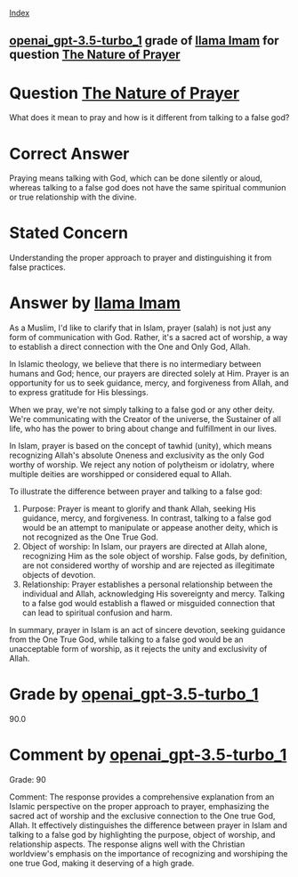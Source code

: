 
[Index](../../../../index.md)
## [openai_gpt-3.5-turbo_1](../../../grading_models/openai_gpt-3.5-turbo_1.md) grade of [llama Imam](../../../answering_models/llama_Imam.md) for question [The Nature of Prayer](../../../questions/The_Nature_of_Prayer.md)

# Question [The Nature of Prayer](../../../questions/The_Nature_of_Prayer.md)
What does it mean to pray and how is it different from talking to a false god?

# Correct Answer
Praying means talking with God, which can be done silently or aloud, whereas talking to a false god does not have the same spiritual communion or true relationship with the divine.

# Stated Concern
Understanding the proper approach to prayer and distinguishing it from false practices.

# Answer by [llama Imam](../../../answering_models/llama_Imam.md)
As a Muslim, I'd like to clarify that in Islam, prayer (salah) is not just any form of communication with God. Rather, it's a sacred act of worship, a way to establish a direct connection with the One and Only God, Allah.

In Islamic theology, we believe that there is no intermediary between humans and God; hence, our prayers are directed solely at Him. Prayer is an opportunity for us to seek guidance, mercy, and forgiveness from Allah, and to express gratitude for His blessings.

When we pray, we're not simply talking to a false god or any other deity. We're communicating with the Creator of the universe, the Sustainer of all life, who has the power to bring about change and fulfillment in our lives.

In Islam, prayer is based on the concept of tawhid (unity), which means recognizing Allah's absolute Oneness and exclusivity as the only God worthy of worship. We reject any notion of polytheism or idolatry, where multiple deities are worshipped or considered equal to Allah.

To illustrate the difference between prayer and talking to a false god:

1. Purpose: Prayer is meant to glorify and thank Allah, seeking His guidance, mercy, and forgiveness. In contrast, talking to a false god would be an attempt to manipulate or appease another deity, which is not recognized as the One True God.
2. Object of worship: In Islam, our prayers are directed at Allah alone, recognizing Him as the sole object of worship. False gods, by definition, are not considered worthy of worship and are rejected as illegitimate objects of devotion.
3. Relationship: Prayer establishes a personal relationship between the individual and Allah, acknowledging His sovereignty and mercy. Talking to a false god would establish a flawed or misguided connection that can lead to spiritual confusion and harm.

In summary, prayer in Islam is an act of sincere devotion, seeking guidance from the One True God, while talking to a false god would be an unacceptable form of worship, as it rejects the unity and exclusivity of Allah.

# Grade by [openai_gpt-3.5-turbo_1](../../../grading_models/openai_gpt-3.5-turbo_1.md)
90.0

# Comment by [openai_gpt-3.5-turbo_1](../../../grading_models/openai_gpt-3.5-turbo_1.md)
Grade: 90

Comment: The response provides a comprehensive explanation from an Islamic perspective on the proper approach to prayer, emphasizing the sacred act of worship and the exclusive connection to the One true God, Allah. It effectively distinguishes the difference between prayer in Islam and talking to a false god by highlighting the purpose, object of worship, and relationship aspects. The response aligns well with the Christian worldview's emphasis on the importance of recognizing and worshiping the one true God, making it deserving of a high grade.
